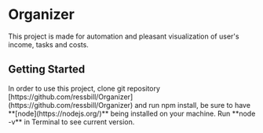 # Organizer

This project is made for automation and pleasant visualization of user's income, tasks and costs.
<h2> Getting Started</h2>
In order to use this project, clone  git repository [https://github.com/ressbill/Organizer](https://github.com/ressbill/Organizer) and run npm install,
be sure to  have **[node](https://nodejs.org/)** being installed on your machine. Run **node -v** in Terminal to see current version.</p>
